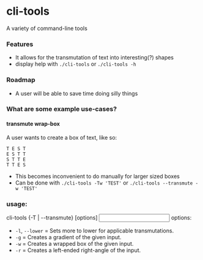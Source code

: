 # cli-tools
A variety of command-line tools

### Features
* It allows for the transmutation of text into interesting(?) shapes
* display help with `./cli-tools` or `./cli-tools -h`

### Roadmap
* A user will be able to save time doing silly things

### What are some example use-cases?
#### transmute wrap-box
A user wants to create a box of text, like so:
```
T E S T
E S T T
S T T E
T T E S
```
* This becomes inconvenient to do manually for larger sized boxes
* Can be done with `./cli-tools -Tw 'TEST'` or `./cli-tools --transmute -w 'TEST'`

### usage:

cli-tools {-T | --transmute} [options] <input>
options:
 * `-l`, `--lower` = Sets more to lower for applicable transmutations.
 * `-g` = Creates a gradient of the given input.
 * `-w` = Creates a wrapped box of the given input.
 * `-r` = Creates a left-ended right-angle of the input.

